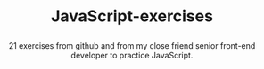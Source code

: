 # <p align="center">JavaScript-exercises</p>
<p align="center">21 exercises from github and from my close friend senior front-end developer to practice JavaScript.</p>
